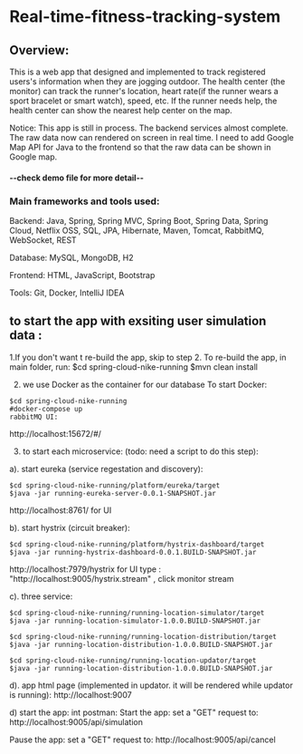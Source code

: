 # Real-time-fitness-tracking-system


## Overview:
This is a web app that designed and implemented to track registered users's information when they are jogging outdoor. The health center (the monitor) can track the runner's location, 
heart rate(if the runner wears a sport bracelet or smart watch), speed, etc. If the runner needs help, the health center can show the nearest help center on the map.

Notice:
This app is still in process. The backend services almost complete. The raw data now can rendered on screen in real time. I need to add Google Map API for Java to the frontend
so that the raw data can be shown in Google map.

#### --check demo file for more detail--

### Main frameworks and tools used:
Backend:
Java, Spring, Spring MVC, Spring Boot, Spring Data, Spring Cloud, Netflix OSS, SQL, JPA, Hibernate, Maven, Tomcat, RabbitMQ, WebSocket, REST

Database:
MySQL, MongoDB, H2

Frontend:
HTML, JavaScript, Bootstrap

Tools:
Git, Docker, IntelliJ IDEA

## to start the app with exsiting user simulation data :
1.If you don't want t re-build the app, skip to step 2.
To re-build the app, in main folder, run:
$cd spring-cloud-nike-running
$mvn clean install

2. we use Docker as the container for our database
To start Docker:
```
$cd spring-cloud-nike-running
#docker-compose up
rabbitMQ UI: 
```
http://localhost:15672/#/

3. to start each microservice:
(todo: need a script to do this step):

a). start eureka (service regestation and discovery): 
```
$cd spring-cloud-nike-running/platform/eureka/target
$java -jar running-eureka-server-0.0.1-SNAPSHOT.jar
```
http://localhost:8761/ for UI

b). start hystrix (circuit breaker):
```
$cd spring-cloud-nike-running/platform/hystrix-dashboard/target
$java -jar running-hystrix-dashboard-0.0.1.BUILD-SNAPSHOT.jar
```
http://localhost:7979/hystrix for UI
type : "http://localhost:9005/hystrix.stream" ,  click monitor stream

c). three service:
```
$cd spring-cloud-nike-running/running-location-simulator/target
$java -jar running-location-simulator-1.0.0.BUILD-SNAPSHOT.jar

$cd spring-cloud-nike-running/running-location-distribution/target
$java -jar running-location-distribution-1.0.0.BUILD-SNAPSHOT.jar

$cd spring-cloud-nike-running/running-location-updator/target
$java -jar running-location-distribution-1.0.0.BUILD-SNAPSHOT.jar
```
d). app html page (implemented in updator. it will be rendered while updator is running):
http://localhost:9007

d) start the app:
 int postman:
Start the app:
set a "GET" request to: http://localhost:9005/api/simulation 

Pause the app:
set a "GET" request to: http://localhost:9005/api/cancel
